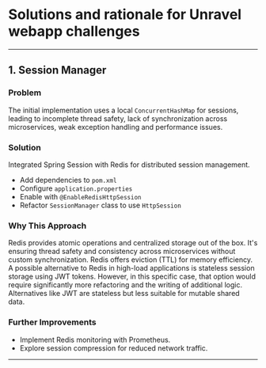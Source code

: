 # Solutions and rationale for Unravel webapp challenges

---

## 1. Session Manager

### Problem

The initial implementation uses a local `ConcurrentHashMap` for sessions, leading to incomplete thread safety, lack of
synchronization across microservices, weak exception handling and performance issues.

### Solution

Integrated Spring Session with Redis for distributed session management.

* Add dependencies to `pom.xml`
* Configure `application.properties`
* Enable with `@EnableRedisHttpSession`
* Refactor `SessionManager` class to use `HttpSession`

### Why This Approach

Redis provides atomic operations and centralized storage out of the box. It's ensuring thread safety and consistency
across microservices
without custom synchronization. Redis offers eviction (TTL) for memory efficiency.  
A possible alternative to Redis in high-load applications is stateless session storage using JWT tokens. However, in
this specific case, that option would require significantly more refactoring and the writing of additional logic.
Alternatives like JWT are stateless but less suitable for mutable shared data.

### Further Improvements

* Implement Redis monitoring with Prometheus.
* Explore session compression for reduced network traffic.

---

